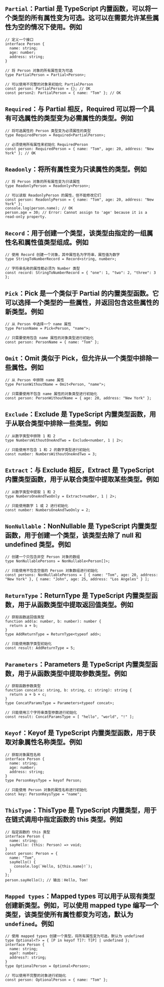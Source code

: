 ## `Partial`：Partial 是 TypeScript 内置函数，可以将一个类型的所有属性变为可选。这可以在需要允许某些属性为空的情况下使用。例如

```
// 定义一个接口
interface Person {
  name: string;
  age: number;
  address: string;
}

// 将 Person 对象的所有属性变为可选
type PartialPerson = Partial<Person>;

// 可以使用不完整的对象来初始化 PartialPerson
const person: PartialPerson = {}; // OK
const person2: PartialPerson = { name: "Tom" }; // OK
```

## `Required`：与 Partial 相反，Required 可以将一个具有可选属性的类型变为必需属性的类型。例如

```
// 将可选属性的 Person 类型变为必须属性的类型
type RequiredPerson = Required<PartialPerson>;

// 必须使用所有属性来初始化 RequiredPerson
const person: RequiredPerson = { name: "Tom", age: 20, address: "New York" }; // OK
```

## `Readonly`：将所有属性变为只读属性的类型。例如

```
// 将 Person 对象的所有属性变为只读属性
type ReadonlyPerson = Readonly<Person>;

// 可以读取 ReadonlyPerson 的属性，但不能修改它们
const person: ReadonlyPerson = { name: "Tom", age: 20, address: "New York" };
console.log(person.name); // OK
person.age = 30; // Error: Cannot assign to 'age' because it is a read-only property.
```

## `Record`：用于创建一个类型，该类型由指定的一组属性名和属性值类型组成。例如

```
// 使用 Record 创建一个对象，其中属性名为字符串，属性值为数字
type StringToNumberRecord = Record<string, number>;

// 字符串名称的属性都必须为 Number 类型
const record: StringToNumberRecord = { "one": 1, "two": 2, "three": 3 };
```

## `Pick`：Pick 是一个类似于 Partial 的内置类型函数。它可以选择一个类型的一些属性，并返回包含这些属性的新类型。例如

```
// 从 Person 中选择一个 name 属性
type PersonName = Pick<Person, "name">;

// 只需要使用包含 name 属性的对象类型进行初始化
const person: PersonName = { name: "Tom" };
```

## `Omit`：Omit 类似于 Pick，但允许从一个类型中排除一些属性。例如

```
// 从 Person 中排除 name 属性
type PersonWithoutName = Omit<Person, "name">;

// 只需要使用不包含 name 属性的对象类型进行初始化
const person: PersonWithoutName = { age: 20, address: "New York" };
```

## `Exclude`：Exclude 是 TypeScript 内置类型函数，用于从联合类型中排除一些类型。例如

```
// 从数字类型中排除 1 和 2
type NumbersWithoutOneAndTwo = Exclude<number, 1 | 2>;

// 只能使用不包含 1 和 2 的数字类型进行初始化
const number: NumbersWithoutOneAndTwo = 3;
```

## `Extract`：与 Exclude 相反，Extract 是 TypeScript 内置类型函数，用于从联合类型中提取某些类型。例如

```
// 从数字类型中提取 1 和 2
type NumbersOneAndTwoOnly = Extract<number, 1 | 2>;

// 只能使用数字 1 或 2 进行初始化
const number: NumbersOneAndTwoOnly = 2;
```

## `NonNullable`：NonNullable 是 TypeScript 内置类型函数，用于创建一个类型，该类型去除了 null 和 undefined 类型。例如

```
// 创建一个只包含非空 Person 对象的数组
type NonNullablePersons = NonNullable<Person[]>;

// 只能使用不包含空值的 Person 对象数组进行初始化
const persons: NonNullablePersons = [ { name: "Tom", age: 20, address: "New York" }, { name: "John", age: 25, address: "Los Angeles" } ];
```

## `ReturnType`：ReturnType 是 TypeScript 内置类型函数，用于从函数类型中提取返回值类型。例如

```
// 获取函数返回值类型
function add(a: number, b: number): number {
  return a + b;
}
type AddReturnType = ReturnType<typeof add>;

// 只能使用数字类型初始化
const result: AddReturnType = 5;
```

## `Parameters`：Parameters 是 TypeScript 内置类型函数，用于从函数类型中提取参数类型。例如

```
// 获取函数参数类型
function concat(a: string, b: string, c: string): string {
  return a + b + c;
}
type ConcatParamsType = Parameters<typeof concat>;

// 只能使用三个字符串类型参数进行初始化
const result: ConcatParamsType = [ "hello", "world", "!" ];
```

## `Keyof`：Keyof 是 TypeScript 内置类型函数，用于获取对象属性名称类型。例如

```
// 获取对象属性名称
interface Person {
  name: string;
  age: number;
  address: string;
}
type PersonKeysType = keyof Person;

// 只能使用 Person 对象的属性名称进行初始化
const key: PersonKeysType = "name";
```

## `ThisType`：ThisType 是 TypeScript 内置类型，用于在链式调用中指定函数的 this 类型。例如

```
// 指定函数的 this 类型
interface Person {
  name: string;
  sayHello: (this: Person) => void;
}
const person: Person = {
  name: "Tom",
  sayHello() {
    console.log(`Hello, ${this.name}!`);
  }
};
person.sayHello(); // 输出：Hello, Tom!
```

## `Mapped types`：Mapped types 可以用于从现有类型创建新类型。例如，可以使用 mapped type 编写一个类型，该类型使所有属性都变为可选，默认为 `undefined`。例如

```
// 使用 mapped types 创建一个类型，将所有属性变为可选，默认为 undefined
type Optional<T> = { [P in keyof T]?: T[P] | undefined };
interface Person {
  name: string;
  age?: number;
  address?: string;
}
type OptionalPerson = Optional<Person>;

// 可以使用不完整的对象进行初始化
const person: OptionalPerson = { name: "Tom" };
```
